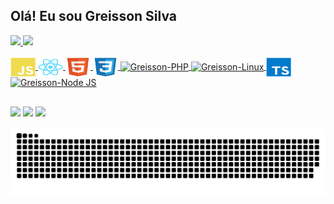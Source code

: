 ## Olá! Eu sou Greisson Silva 
 <div>
  <a href="https://github.com/greisson182">
  <img height="180em" src="https://github-readme-stats.vercel.app/api?username=greisson182&show_icons=true&theme=dark&include_all_commits=true&count_private=true"/>
  <img height="180em" src="https://github-readme-stats.vercel.app/api/top-langs/?username=greisson182&layout=compact&langs_count=7&theme=dark"/>
</div>
<div style="display: inline_block"><br>
  <img align="center" alt="Greisson-Js" height="30" width="40" src="https://raw.githubusercontent.com/devicons/devicon/master/icons/javascript/javascript-plain.svg">
  
  <img align="center" alt="Greisson-React" height="30" width="40" src="https://raw.githubusercontent.com/devicons/devicon/master/icons/react/react-original.svg">
  <img align="center" alt="Greisson-HTML" height="30" width="40" src="https://raw.githubusercontent.com/devicons/devicon/master/icons/html5/html5-original.svg">
  <img align="center" alt="Greisson-CSS" height="30" width="40" src="https://raw.githubusercontent.com/devicons/devicon/master/icons/css3/css3-original.svg">
  <img align="center" alt="Greisson-PHP" height="30" width="40" src="https://upload.wikimedia.org/wikipedia/commons/3/31/Webysther_20160423_-_Elephpant.svg">
  <img align="center" alt="Greisson-Linux" height="30" width="40" src="https://upload.wikimedia.org/wikipedia/commons/b/b0/NewTux.svg">
 <img align="center" alt="Greisson-Ts" height="30" width="40" src="https://raw.githubusercontent.com/devicons/devicon/master/icons/typescript/typescript-plain.svg">
 <img align="center" alt="Greisson-Node JS" height="30" width="40" src="https://upload.wikimedia.org/wikipedia/commons/d/d9/Node.js_logo.svg">
 
 
 
 
</div>
  
  ##
 
<div> 
  <a href="https://www.youtube.com/channel/UCzLKwdBjt6Z5C3v5DA_e1rw/videos" target="_blank"><img src="https://img.shields.io/badge/YouTube-FF0000?style=for-the-badge&logo=youtube&logoColor=white" target="_blank"></a>
  <a href = "mailto:greisson@bootweb.com.br"><img src="https://img.shields.io/badge/-Gmail-%23333?style=for-the-badge&logo=gmail&logoColor=white" target="_blank"></a>
  <a href="https://www.linkedin.com/in/greisson-silva-a4a46896/" target="_blank"><img src="https://img.shields.io/badge/-LinkedIn-%230077B5?style=for-the-badge&logo=linkedin&logoColor=white" target="_blank"></a> 
 
  ![Snake animation](https://github.com/greisson182/greisson182/blob/main/github-contribution-grid-snake.svg)
 
</div>
